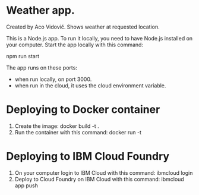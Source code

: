# Weather app. 
Created by Aco Vidovič.
Shows weather at requested location. 

This is a Node.js app. To run it locally, you need to have Node.js installed on your computer. Start the app locally with this command:

npm run start

The app runs on these ports:
<ul>
<li>when run locally, on port 3000.</li>
<li>when run in the cloud, it uses the cloud environment variable.</li>
</ul>
<h1>Deploying to Docker container</h1>
<ol>
<li>Create the image: docker build -t <imagename> .</li>
<li>Run the container with this command: docker run -t <imagename></li>
</ol>

<h1>Deploying to IBM Cloud Foundry</h1>
<ol>
<li>On your computer login to IBM Cloud with this command: ibmcloud login</li>
<li>Deploy to Cloud Foundry on IBM Cloud with this command: ibmcloud app push <appname></li>
</ol>
